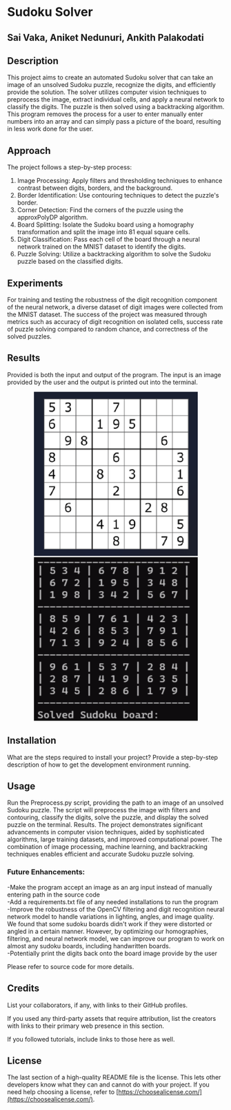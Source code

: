 # Sudoku Solver
## Sai Vaka, Aniket Nedunuri, Ankith Palakodati

## Description
This project aims to create an automated Sudoku solver that can take an image of an unsolved Sudoku puzzle, recognize the digits, and efficiently provide the solution. The solver utilizes computer vision techniques to preprocess the image, extract individual cells, and apply a neural network to classify the digits. The puzzle is then solved using a backtracking algorithm. This program removes the process for a user to enter manually enter numbers into an array and can simply pass a picture of the board, resulting in less work done for the user.

## Approach
The project follows a step-by-step process:
1. Image Processing: Apply filters and thresholding techniques to enhance contrast between digits, borders, and the background.
2. Border Identification: Use contouring techniques to detect the puzzle's border.
3. Corner Detection: Find the corners of the puzzle using the approxPolyDP algorithm.
4. Board Splitting: Isolate the Sudoku board using a homography transformation and split the image into 81 equal square cells.
5. Digit Classification: Pass each cell of the board through a neural network trained on the MNIST dataset to identify the digits.
6. Puzzle Solving: Utilize a backtracking algorithm to solve the Sudoku puzzle based on the classified digits.

## Experiments
For training and testing the robustness of the digit recognition component of the neural network, a diverse dataset of digit images were collected from the MNIST dataset. The success of the project was measured through metrics such as accuracy of digit recognition on isolated cells, success rate of puzzle solving compared to random chance, and correctness of the solved puzzles.

## Results
Provided is both the input and output of the program. The input is an image provided by the user and the output is printed out into the terminal.
<p align="center">
   <img src="https://github.com/saivaka/OpenCV-Sudoku-Solver/blob/main/Results/Before.png" alt="Input" width="380" height="380"/>
   <img src="https://github.com/saivaka/OpenCV-Sudoku-Solver/blob/main/Results/After.png" alt="Output" width="380" height="380"/>
</p>

## Installation

What are the steps required to install your project? Provide a step-by-step description of how to get the development environment running.

## Usage
Run the Preprocess.py script, providing the path to an image of an unsolved Sudoku puzzle. The script will preprocess the image with filters and contouring, classify the digits, solve the puzzle, and display the solved puzzle on the terminal. Results. The project demonstrates significant advancements in computer vision techniques, aided by sophisticated algorithms, large training datasets, and improved computational power. The combination of image processing, machine learning, and backtracking techniques enables efficient and accurate Sudoku puzzle solving.

### Future Enhancements:
-Make the program accept an image as an arg input instead of manually entering path in the source code   
-Add a requirements.txt file of any needed installations to run the program    
-Improve the robustness of the OpenCV filtering and digit recognition neural network model to handle variations in lighting, angles, and image quality. We found that some sudoku boards didn't work if they were distorted or angled in a certain manner. However, by optimizing our homographies, filtering, and neural network model, we can improve our program to work on almost any sudoku boards, including handwritten boards.      
-Potentially print the digits back onto the board image provide by the user    

Please refer to source code for more details.

## Credits

List your collaborators, if any, with links to their GitHub profiles.

If you used any third-party assets that require attribution, list the creators with links to their primary web presence in this section.

If you followed tutorials, include links to those here as well.

## License

The last section of a high-quality README file is the license. This lets other developers know what they can and cannot do with your project. If you need help choosing a license, refer to [https://choosealicense.com/](https://choosealicense.com/).
